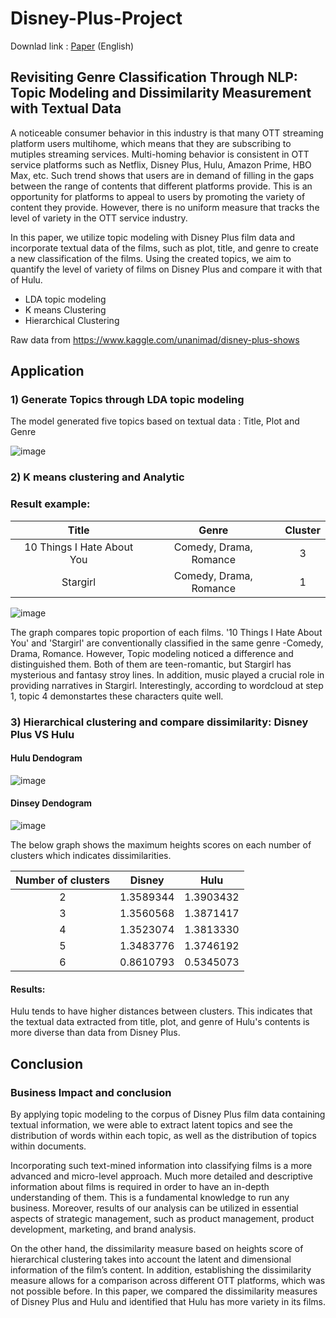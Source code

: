# Disney-Plus-Project

Downlad link : [Paper](https://github.com/Yeni-Hwang/DisneyPlus_Project/raw/main/Paper_OTT(Over-the-top)%20Content%20Textual%20Clustering%20and%20Dissimilarity%20.pdf) (English)

## Revisiting Genre Classification Through NLP: Topic Modeling and Dissimilarity Measurement with Textual Data

A noticeable consumer behavior in this industry is that many OTT streaming platform users multihome, which means that they are subscribing to mutiples streaming services. Multi-homing behavior is consistent in OTT service platforms such as Netflix, Disney Plus, Hulu, Amazon Prime, HBO Max, etc. Such trend shows that users are in demand of filling in the gaps between the range of contents that different platforms provide. This is an opportunity for platforms to appeal to users by promoting the variety of content they provide. However, there is no uniform measure that tracks the level of variety in the OTT service industry. 

In this paper, we utilize topic modeling with Disney Plus film data and incorporate textual data of the films, such as plot, title, and genre to create a new classification of the films. Using the created topics, we aim to quantify the level of variety of films on Disney Plus and compare it with that of Hulu.

- LDA topic modeling
- K means Clustering
- Hierarchical Clustering

Raw data from https://www.kaggle.com/unanimad/disney-plus-shows

## Application
### 1) Generate Topics through LDA topic modeling
The model generated five topics based on textual data : Title, Plot and Genre

![image](https://user-images.githubusercontent.com/78137937/152575073-d1b65e31-6440-4516-bdc3-578af6a53515.png)

### 2) K means clustering and Analytic

### Result example: 
| **Title** | **Genre** | **Cluster** |
|:--------:|:--------:|:--------:|
| 10 Things I Hate About You | Comedy, Drama, Romance | 3 |
| Stargirl | Comedy, Drama, Romance | 1 | 


![image](https://user-images.githubusercontent.com/78137937/152579001-9f7cc45a-98a0-4812-8c74-bca2a734fb45.png)

The graph compares topic proportion of each films. '10 Things I Hate About You' and 'Stargirl' are conventionally classified in the same genre -Comedy, Drama, Romance. However, Topic modeling noticed a difference and distinguished them. Both of them are teen-romantic, but Stargirl has mysterious and fantasy stroy lines. In addition, music played a crucial role in providing narratives in Stargirl. Interestingly, according to wordcloud at step 1, topic 4 demonstartes these characters quite well.

### 3) Hierarchical clustering and compare dissimilarity: Disney Plus VS Hulu

#### Hulu Dendogram

![image](https://user-images.githubusercontent.com/78137937/152580732-db20d78e-7e1a-4dc0-854c-6436af45c129.png)

#### Dinsey Dendogram

![image](https://user-images.githubusercontent.com/78137937/152581201-e564d24d-1034-4f83-8ec6-a62e0e84abf6.png)

The below graph shows the maximum heights scores on each number of clusters which indicates dissimilarities.

| **Number of clusters** | **Disney** | **Hulu** |
|:--------:|:--------:|:--------:|
2 |	1.3589344	|1.3903432
3 |	1.3560568	|1.3871417
4 |	1.3523074	|1.3813330
5 |	1.3483776	|1.3746192
6 |	0.8610793	|0.5345073

#### Results:
Hulu tends to have higher distances between clusters. This indicates that the textual data extracted from title, plot, and genre of Hulu's contents is more diverse than data from Disney Plus. 

## Conclusion
### Business Impact and conclusion
By applying topic modeling to the corpus of Disney Plus film data containing textual information, we were able to extract latent topics and see the distribution of words within each topic, as well as the distribution of topics within documents. 

Incorporating such text-mined information into classifying films is a more advanced and micro-level approach. Much more detailed and descriptive information about films is required  in order to have an in-depth understanding of them. This is a fundamental knowledge to run any business. Moreover, results of our analysis can be utilized in essential aspects of strategic management, such as product management, product development, marketing, and brand analysis.

On the other hand, the dissimilarity measure based on heights score of hierarchical clustering takes into account the latent and dimensional information of the film’s content. In addition, establishing the dissimilarity measure allows for a comparison across different OTT platforms, which was not possible before. In this paper, we compared the dissimilarity measures of Disney Plus and Hulu and identified that Hulu has more variety in its films. 
